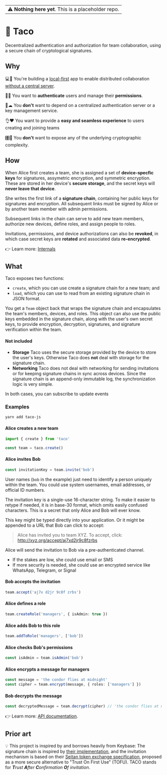 <table><tr><td> ⚠ <b>Nothing here yet</b>. This is a placeholder repo. </td></tr></table>

# 🌮 Taco

Decentralized authentication and authorization for team collaboration, using a secure chain of
cryptological signatures.

## Why

💻🤝 You're building a [local-first](http://inkandswitch.com/local-first.html) app to enable distributed
collaboration [without a central
server](http://medium.com/all-the-things/a-web-application-with-no-web-server-61000a6aed8f).

👩🔑 You want to **authenticate** users and manage their **permissions**.

🚫☁ You **don't** want to depend on a centralized authentication server or a key management service.

👌❤ You want to provide a **easy and seamless experience** to users creating and joining teams

🎛🤪 You **don't** want to expose any of the underlying cryptographic complexity.

## How

When Alice first creates a team, she is assigned a set of **device-specfic keys** for signatures,
assymetric encryption, and symmetric encryption. These are stored in her device's **secure storage**,
and the secret keys will **never leave that device**.

She writes the first link of a **signature chain**, containing her public keys for signatures and
encryption. All subsequent links must be signed by Alice or by another team member with admin
permissions.

Subsequent links in the chain can serve to add new team members, authorize new devices, define
roles, and assign people to roles.

Invitations, permissions, and device authorizations can also be **revoked**, in which case secret keys
are **rotated** and associated data **re-encrypted**.

👉 Learn more: [Internals](./docs/internals.md)

## What

Taco exposes two functions:

- `create`, which you can use create a signature chain for a new team; and
- `load`, which you can use to read from an existing signature chain in JSON format.

You get a `Team` object back that wraps the signature chain and encapsulates the team's members,
devices, and roles. This object can also use the public keys embedded in the signature chain, along
with the user's own secret keys, to provide encryption, decryption, signatures, and signature
verification within the team.

#### Not included

- **Storage** Taco uses the secure storage provided by the device to store the user's keys.
  Otherwise Taco does **not** deal with storage for the signature chain.
- **Networking** Taco does not deal with networking for sending invitations or for keeping
  signature chains in sync across devices. Since the signature chain is an append-only immutable
  log, the synchronization logic is very simple.

In both cases, you can subscribe to update events

### Examples

```bash
yarn add taco-js
```

#### Alice creates a new team

```ts
import { create } from 'taco'

const team = taco.create()
```

#### Alice invites Bob

```ts
const invitationKey = team.invite('bob')
```

User names (`bob` in the example) just need to identify a person uniquely within the team. You could
use system usernames, email addresses, or official ID numbers.

The invitation key is a single-use 16-character string. To make it easier to retype if needed, it is
in base-30 format, which omits easily confused characters. This is a secret that only Alice and Bob
will ever know.

This key might be typed directly into your application. Or it might be appended to a URL that Bob
can click to accept:

> Alice has invited you to team XYZ. To accept, click: http://xyz.org/accept/aj7xd2jr9c8fzrbs

Alice will send the invitation to Bob via a pre-authenticated channel.

- If the stakes are low, she could use email or SMS
- If more security is needed, she could use an encrypted service like WhatsApp, Telegram, or Signal

#### Bob accepts the invitation

```ts
team.accept('aj7x d2jr 9c8f zrbs')
```

#### Alice defines a role

```ts
team.createRole('managers', { isAdmin: true })
```

#### Alice adds Bob to this role

```ts
team.addToRole('managers', ['bob'])
```

#### Alice checks Bob's permissions

```ts
const isAdmin = team.isAdmin('bob')
```

#### Alice encrypts a message for managers

```ts
const message = 'the condor flies at midnight'
const cipher = team.encrypt(message, { roles: ['managers'] })
```

#### Bob decrypts the message

```ts
const decryptedMessage = team.decrypt(cipher) // 'the condor flies at midnight'
```

👉 Learn more: [API documentation](./docs/api.md).

## Prior art

💡 This project is inspired by and borrows heavily from Keybase: The signature chain is
inspired by [their implementation](https://keybase.io/docs/team), and the invitation mechanism is
based on their [Seitan token exchange specification](https://keybase.io/docs/teams/seitan_v2),
proposed as a more secure alternative to "Trust On First Use" (TOFU). TACO stands for _**T**rust
**A**fter **C**onfirmation **O**f invitation_.

